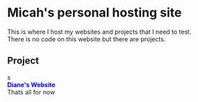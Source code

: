 <head>
  <style>
/* unvisited link */
a:link {
  color: blue;
  text-decoration: none;
}

/* visited link */
a:visited {
  color: blue;
  text-decoration: none;
}

/* mouse over link */
a:hover {
  color: darkblue;
  text-decoration: none;
}

/* selected link */
a:active {
  color: blue;
  text-decoration: none;
}
  </style>
</head>
<h1>Micah's personal hosting site</h1>
  This is where I host my websites and projects that I need to test.<br>
  There is no code on this website but there are projects.<br>
  <h2>Project</h2>s<br>
<b><a href="https://mk909wbur.github.io/dianes-website/">Diane's Website</a></b><br>
 Thats all for now
